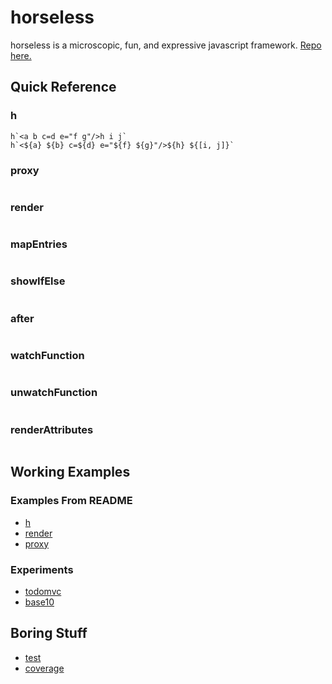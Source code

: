 # horseless

horseless is a microscopic, fun, and expressive javascript framework. [Repo here.](https://github.com/dtudury/horseless)

## Quick Reference
### h ###
```
h`<a b c=d e="f g"/>h i j`
h`<${a} ${b} c=${d} e="${f} ${g}"/>${h} ${[i, j]}`
```

### proxy ###
```
```

### render ###
```
```

### mapEntries ###
```
```

### showIfElse ###
```
```

### after ###
```
```

### watchFunction ###
```
```

### unwatchFunction ###
```
```

### renderAttributes ###
```
```

## Working Examples ##

### Examples From README ###
* [h](h/)
* [render](render/)
* [proxy](proxy/)

### Experiments ###
* [todomvc](todomvc/)
* [base10](base10/)

## Boring Stuff ##
* [test](test/)
* [coverage](coverage/)
